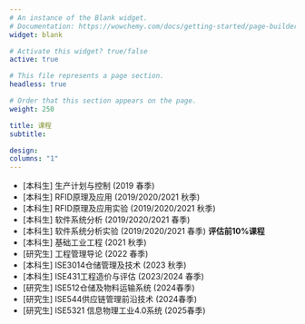 ```yaml
---
# An instance of the Blank widget.
# Documentation: https://wowchemy.com/docs/getting-started/page-builder/
widget: blank

# Activate this widget? true/false
active: true

# This file represents a page section.
headless: true

# Order that this section appears on the page.
weight: 250

title: 课程
subtitle: 

design:
columns: "1"
---
```


- [本科生] 生产计划与控制 (2019 春季)
- [本科生] RFID原理及应用 (2019/2020/2021 秋季)
- [本科生] RFID原理及应用实验 (2019/2020/2021 秋季)
- [本科生] 软件系统分析 (2019/2020/2021 春季)
- [本科生] 软件系统分析实验 (2019/2020/2021 春季) **评估前10%课程**
- [本科生] 基础工业工程 (2021 秋季)
- [研究生] 工程管理导论 (2022 春季)
- [本科生] ISE3014仓储管理及技术 (2023 秋季)
- [本科生] ISE431工程造价与评估 (2023/2024 春季)
- [研究生] ISE512仓储及物料运输系统 (2024春季)
- [研究生] ISE544供应链管理前沿技术 (2024春季)
- [研究生] ISE5321 信息物理工业4.0系统 (2025春季)
